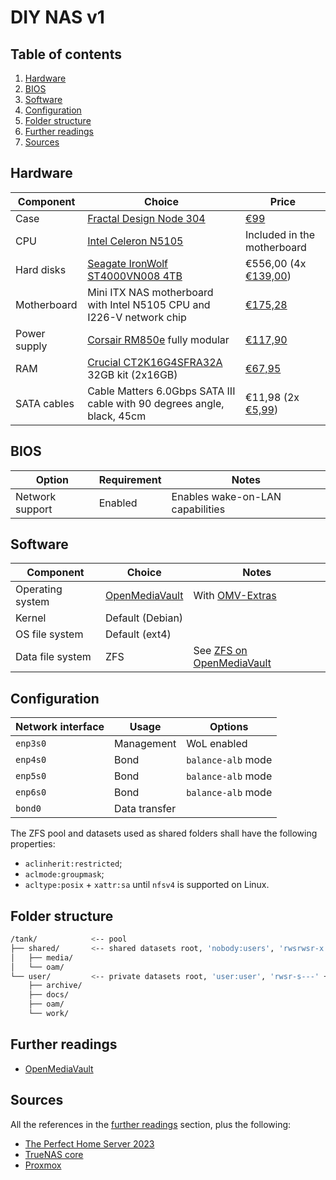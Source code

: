 # DIY NAS v1

## Table of contents <!-- omit in toc -->

1. [Hardware](#hardware)
1. [BIOS](#bios)
1. [Software](#software)
1. [Configuration](#configuration)
1. [Folder structure](#folder-structure)
1. [Further readings](#further-readings)
1. [Sources](#sources)

## Hardware

| Component    | Choice                                                                  | Price                                                              |
| ------------ | ----------------------------------------------------------------------- | ------------------------------------------------------------------ |
| Case         | [Fractal Design Node 304]                                               | [€99][amazon  fractal design node 304]                             |
| CPU          | [Intel Celeron N5105]                                                   | Included in the motherboard                                        |
| Hard disks   | [Seagate IronWolf ST4000VN008 4TB]                                      | €556,00 (4x [€139,00][coolblue  seagate ironwolf st4000vn008 4tb]) |
| Motherboard  | Mini ITX NAS motherboard with Intel N5105 CPU and I226-V network chip   | [€175,28][amazon  nas motherboard]                                 |
| Power supply | [Corsair RM850e] fully modular                                          | [€117,90][amazon  corsair rm850e 2023]                             |
| RAM          | [Crucial CT2K16G4SFRA32A] 32GB kit (2x16GB)                             | [€67,95][amazon  crucial ct2k16g4sfra32a]                          |
| SATA cables  | Cable Matters 6.0Gbps SATA III cable with 90 degrees angle, black, 45cm | €11,98 (2x [€5,99][amazon  cable matters sata cables])             |

## BIOS

| Option          | Requirement | Notes                            |
| --------------- | ----------- | -------------------------------- |
| Network support | Enabled     | Enables wake-on-LAN capabilities |

## Software

| Component        | Choice           | Notes                                                 |
| ---------------- | ---------------- | ----------------------------------------------------- |
| Operating system | [OpenMediaVault] | With [OMV-Extras](../openmediavault.md#omv-extras)    |
| Kernel           | Default (Debian) |                                                       |
| OS file system   | Default (ext4)   |                                                       |
| Data file system | ZFS              | See [ZFS on OpenMediaVault](../openmediavault.md#zfs) |

## Configuration

| Network interface | Usage         | Options            |
| ----------------- | ------------- | ------------------ |
| `enp3s0`          | Management    | WoL enabled        |
| `enp4s0`          | Bond          | `balance-alb` mode |
| `enp5s0`          | Bond          | `balance-alb` mode |
| `enp6s0`          | Bond          | `balance-alb` mode |
| `bond0`           | Data transfer |                    |

The ZFS pool and datasets used as shared folders shall have the following properties:

- `aclinherit:restricted`;
- `aclmode:groupmask`;
- `acltype:posix` + `xattr:sa` until `nfsv4` is supported on Linux.

## Folder structure

```sh
/tank/            <-- pool
├── shared/       <-- shared datasets root, 'nobody:users', 'rwsrwsr-x' + 'd:u::rwX,g::rwX,o::rX'
│   ├── media/
│   └── oam/
└── user/         <-- private datasets root, 'user:user', 'rwsr-s---' + 'd:u::rwX,g::rX,o::-'
    ├── archive/
    ├── docs/
    ├── oam/
    └── work/
```

## Further readings

- [OpenMediaVault]

## Sources

All the references in the [further readings] section, plus the following:

- [The Perfect Home Server 2023]
- [TrueNAS core]
- [Proxmox]

<!--
  References
  -->

<!-- Upstream -->
[corsair rm850e]: https://www.corsair.com/ww/en/p/psu/cp-9020249-ww/rme-series-rm850e-fully-modular-low-noise-atx-power-supply-cp-9020249-ww
[crucial ct2k16g4sfra32a]: https://eu.crucial.com/memory/ddr4/ct2k16g4sfra32a
[fractal design node 304]: https://www.fractal-design.com/products/cases/node/node-304/black/
[how to run truenas on proxmox?]: https://www.youtube.com/watch?v=M3pKprTdNqQ
[intel celeron n5105]: https://www.intel.com/content/www/us/en/products/sku/212328/intel-celeron-processor-n5105-4m-cache-up-to-2-90-ghz/specifications.html
[seagate ironwolf st4000vn008 4tb]: https://www.seagate.com/products/nas-drives/ironwolf-hard-drive/
[the perfect home server 2023]: https://www.youtube.com/watch?v=vjDoQA4C22c

<!-- In-article sections -->
[further readings]: #further-readings

<!-- Knowledge base -->
[openmediavault]: ../openmediavault.md
[proxmox]: ../proxmox.md
[truenas core]: ../truenas%20core.md

<!-- Others -->
[amazon  cable matters sata cables]: https://www.amazon.nl/dp/B018Y2LEBE/
[amazon  corsair rm850e 2023]: https://www.amazon.nl/dp/B0BVL17341/
[amazon  crucial ct2k16g4sfra32a]: https://www.amazon.nl/dp/B08C4X9VR5/
[amazon  fractal design node 304]: https://www.amazon.nl/dp/B009PIEMUC/
[amazon  nas motherboard]: https://www.amazon.nl/dp/B0BYVNZDGS/
[coolblue  seagate ironwolf st4000vn008 4tb]: https://www.coolblue.nl/en/product/750006/seagate-ironwolf-st4000vn008-4tb.html
